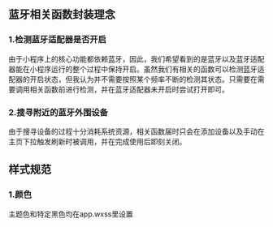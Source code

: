 ## 蓝牙相关函数封装理念
### 1.检测蓝牙适配器是否开启

由于小程序上的核心功能都依赖蓝牙，因此，我们希望看到的是蓝牙以及蓝牙适配器能在小程序运行的整个过程中保持开启。虽然我们有相关的函数可以检测蓝牙适配器的开启状态，但我认为并不需要按照某个频率不断的检测其状态。只需要在需要调用相关函数前进行检测，并在蓝牙适配器未开启时尝试打开即可。

### 2.搜寻附近的蓝牙外围设备

由于搜寻设备的过程十分消耗系统资源，相关函数届时只会在添加设备以及手动在主页下拉触发刷新时被调用，并在完成使用后即刻关闭。

## 样式规范
### 1.颜色
主题色和特定黑色均在app.wxss里设置